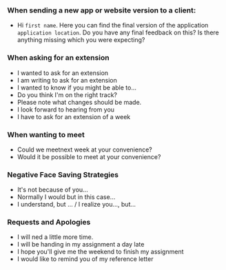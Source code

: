### When sending a new app or website version to a client:

- Hi `first name`. Here you can find the final version of the application `application location`. Do you have any final feedback on this? Is there anything missing which you were expecting?

### When asking for an extension
- I wanted to ask for an extension
- I am writing to ask for an extension
- I wanted to know if you might be able to...
- Do you think I'm on the right track?  
- Please note what changes should be made.
- I look forward to hearing from you
- I have to ask for an extension of a week

### When wanting to meet
- Could we meetnext week at your convenience?
- Would it be possible to meet at your convenience?  
  
### Negative Face Saving Strategies
- It's not because of you...
- Normally I would but in this case...
- I understand, but ... / I realize you..., but...

### Requests and Apologies
- I will ned a little more time.
- I will be handing in my assignment a day late
- I hope you'll give me the weekend to finish my assignment
- I would like to remind you of my reference letter
